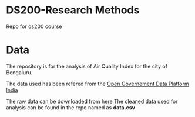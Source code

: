 # DS200-Research Methods
Repo for ds200 course


# Data
The repository is for the analysis of Air Quality Index for the city of Bengaluru.

The data used has been refered from the [Open Governement Data Platform India](https://data.gov.in/)

The raw data can be downloaded from [here]()
The cleaned data used for analysis can be found in the repo named as <b> data.csv </b>
